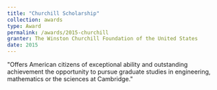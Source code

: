 ```yaml
---
title: "Churchill Scholarship"
collection: awards
type: Award
permalink: /awards/2015-churchill
granter: The Winston Churchill Foundation of the United States
date: 2015
---
```


"Offers American citizens of exceptional ability and outstanding achievement the opportunity to pursue graduate studies in engineering, mathematics or the sciences at Cambridge."

